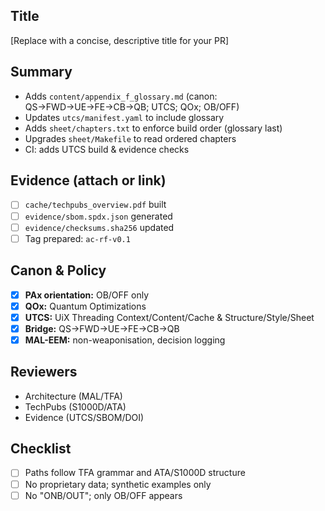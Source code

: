 ## Title
[Replace with a concise, descriptive title for your PR]

## Summary
- Adds `content/appendix_f_glossary.md` (canon: QS→FWD→UE→FE→CB→QB; UTCS; QOx; OB/OFF)
- Updates `utcs/manifest.yaml` to include glossary
- Adds `sheet/chapters.txt` to enforce build order (glossary last)
- Upgrades `sheet/Makefile` to read ordered chapters
- CI: adds UTCS build & evidence checks

## Evidence (attach or link)
- [ ] `cache/techpubs_overview.pdf` built
- [ ] `evidence/sbom.spdx.json` generated
- [ ] `evidence/checksums.sha256` updated
- [ ] Tag prepared: `ac-rf-v0.1`

## Canon & Policy
- [x] **PAx orientation:** OB/OFF only
- [x] **QOx:** Quantum Optimizations
- [x] **UTCS:** UiX Threading Context/Content/Cache & Structure/Style/Sheet
- [x] **Bridge:** QS→FWD→UE→FE→CB→QB
- [x] **MAL-EEM:** non-weaponisation, decision logging

## Reviewers
- Architecture (MAL/TFA)
- TechPubs (S1000D/ATA)
- Evidence (UTCS/SBOM/DOI)

## Checklist
- [ ] Paths follow TFA grammar and ATA/S1000D structure
- [ ] No proprietary data; synthetic examples only
- [ ] No "ONB/OUT"; only OB/OFF appears
